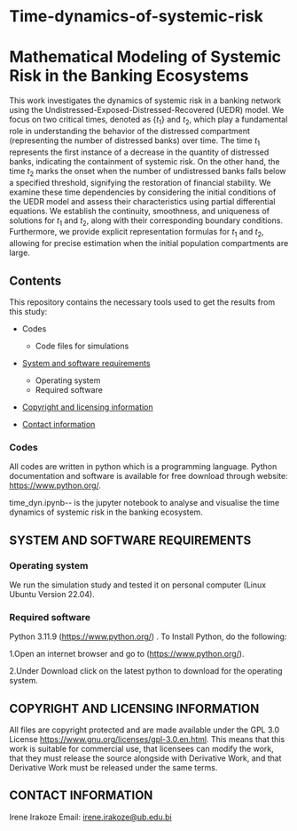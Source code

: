# Time-dynamics-of-systemic-risk
# Mathematical Modeling of Systemic Risk in the Banking Ecosystems

This work investigates the dynamics of systemic risk in a banking network using the Undistressed-Exposed-Distressed-Recovered (UEDR) model. We focus on two critical times, denoted as {$t_1$} and $t_2$, which play a fundamental role in understanding the behavior of the distressed compartment (representing the number of distressed banks) over time. The time $t_1$ represents the first instance of a decrease in the quantity of distressed banks, indicating the containment of systemic risk. On the other hand, the time $t_2$ marks the onset when the number of undistressed banks falls below a specified threshold, signifying the restoration of financial stability.   We examine these time dependencies by considering the initial conditions of the UEDR model and assess their characteristics using partial differential equations. We establish the continuity, smoothness, and uniqueness of solutions for $t_1$ and $t_2$, along with their corresponding boundary conditions. Furthermore, we provide explicit representation formulas for $t_1$ and $t_2$, allowing for precise estimation when the initial population compartments are large.

## Contents

This repository contains the  necessary tools used to get the results from this study:

* Codes
   * Code files for simulations
   
* [System and software requirements](#system-and-software-requirements)
    * Operating system
    * Required software
* [Copyright and licensing information](#copyright-and-licensing-information)
* [Contact information](#contact-information)

### Codes 

All codes are written in python which is a  programming language. Python documentation and software is available for free download through website: https://www.python.org/.

time_dyn.ipynb-- is the jupyter notebook to analyse and visualise the time dynamics of systemic risk in the banking ecosystem.



## SYSTEM AND SOFTWARE REQUIREMENTS


### Operating system
We run the simulation study  and tested it on personal computer (Linux Ubuntu Version 22.04).

### Required software
Python 3.11.9 (https://www.python.org/) . To Install Python, do the following:

1.Open an internet browser and go to (https://www.python.org/).

2.Under Download click on the latest python to download for the operating system.


## COPYRIGHT AND LICENSING INFORMATION

All files are copyright protected and are made available under the GPL 3.0 License <https://www.gnu.org/licenses/gpl-3.0.en.html>. This means that this work is suitable for commercial use, that licensees can modify the work, that they must release the source alongside with Derivative Work, and that Derivative Work must be released under the same terms.


## CONTACT INFORMATION

Irene Irakoze
Email: <irene.irakoze@ub.edu.bi>


